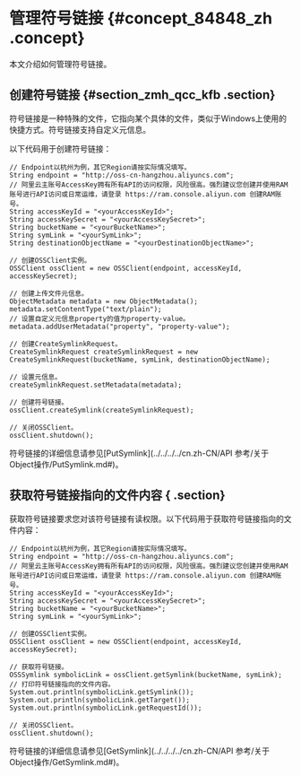 # 管理符号链接 {#concept_84848_zh .concept}

本文介绍如何管理符号链接。

## 创建符号链接 {#section_zmh_qcc_kfb .section}

符号链接是一种特殊的文件，它指向某个具体的文件，类似于Windows上使用的快捷方式。符号链接支持自定义元信息。

以下代码用于创建符号链接：

```language-java
// Endpoint以杭州为例，其它Region请按实际情况填写。
String endpoint = "http://oss-cn-hangzhou.aliyuncs.com";
// 阿里云主账号AccessKey拥有所有API的访问权限，风险很高。强烈建议您创建并使用RAM账号进行API访问或日常运维，请登录 https://ram.console.aliyun.com 创建RAM账号。
String accessKeyId = "<yourAccessKeyId>";
String accessKeySecret = "<yourAccessKeySecret>";
String bucketName = "<yourBucketName>";
String symLink = "<yourSymLink>";
String destinationObjectName = "<yourDestinationObjectName>";

// 创建OSSClient实例。
OSSClient ossClient = new OSSClient(endpoint, accessKeyId, accessKeySecret);

// 创建上传文件元信息。
ObjectMetadata metadata = new ObjectMetadata();
metadata.setContentType("text/plain");
// 设置自定义元信息property的值为property-value。
metadata.addUserMetadata("property", "property-value");

// 创建CreateSymlinkRequest。
CreateSymlinkRequest createSymlinkRequest = new CreateSymlinkRequest(bucketName, symLink, destinationObjectName);

// 设置元信息。
createSymlinkRequest.setMetadata(metadata);

// 创建符号链接。
ossClient.createSymlink(createSymlinkRequest);

// 关闭OSSClient。
ossClient.shutdown();

```

符号链接的详细信息请参见[PutSymlink](../../../../cn.zh-CN/API 参考/关于Object操作/PutSymlink.md#)。

## 获取符号链接指向的文件内容 { .section}

获取符号链接要求您对该符号链接有读权限。以下代码用于获取符号链接指向的文件内容：

```language-java
// Endpoint以杭州为例，其它Region请按实际情况填写。
String endpoint = "http://oss-cn-hangzhou.aliyuncs.com";
// 阿里云主账号AccessKey拥有所有API的访问权限，风险很高。强烈建议您创建并使用RAM账号进行API访问或日常运维，请登录 https://ram.console.aliyun.com 创建RAM账号。
String accessKeyId = "<yourAccessKeyId>";
String accessKeySecret = "<yourAccessKeySecret>";
String bucketName = "<yourBucketName>";
String symLink = "<yourSymLink>";

// 创建OSSClient实例。
OSSClient ossClient = new OSSClient(endpoint, accessKeyId, accessKeySecret);

// 获取符号链接。
OSSSymlink symbolicLink = ossClient.getSymlink(bucketName, symLink);
// 打印符号链接指向的文件内容。
System.out.println(symbolicLink.getSymlink());
System.out.println(symbolicLink.getTarget());
System.out.println(symbolicLink.getRequestId());

// 关闭OSSClient。
ossClient.shutdown();

```

符号链接的详细信息请参见[GetSymlink](../../../../cn.zh-CN/API 参考/关于Object操作/GetSymlink.md#)。

